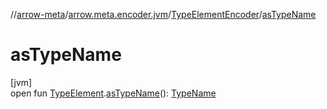 //[arrow-meta](../../../index.md)/[arrow.meta.encoder.jvm](../index.md)/[TypeElementEncoder](index.md)/[asTypeName](as-type-name.md)

# asTypeName

[jvm]\
open fun [TypeElement](https://docs.oracle.com/javase/8/docs/api/javax/lang/model/element/TypeElement.html).[asTypeName](as-type-name.md)(): [TypeName](../../arrow.meta.ast/-type-name/index.md)
